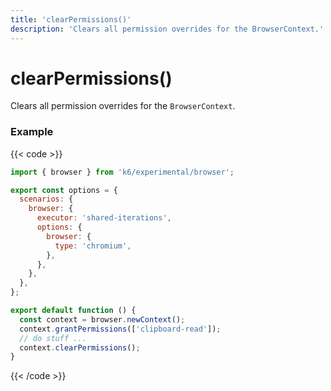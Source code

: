 ```yaml
---
title: 'clearPermissions()'
description: 'Clears all permission overrides for the BrowserContext.'
---
```


# clearPermissions()

Clears all permission overrides for the `BrowserContext`.

### Example

{{< code >}}

```javascript
import { browser } from 'k6/experimental/browser';

export const options = {
  scenarios: {
    browser: {
      executor: 'shared-iterations',
      options: {
        browser: {
          type: 'chromium',
        },
      },
    },
  },
};

export default function () {
  const context = browser.newContext();
  context.grantPermissions(['clipboard-read']);
  // do stuff ...
  context.clearPermissions();
}
```

{{< /code >}}
